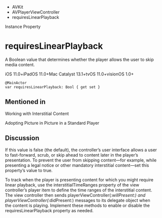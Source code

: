

- AVKit
- AVPlayerViewController
-  requiresLinearPlayback 

Instance Property

# requiresLinearPlayback

A Boolean value that determines whether the player allows the user to skip media content.

iOS 11.0+iPadOS 11.0+Mac Catalyst 13.1+tvOS 11.0+visionOS 1.0+

``` source
@MainActor
var requiresLinearPlayback: Bool { get set }
```

## Mentioned in 

Working with Interstitial Content

Adopting Picture in Picture in a Standard Player

## Discussion

If this value is false (the default), the controller’s user interface allows a user to fast-forward, scrub, or skip ahead to content later in the player’s presentation. To prevent the user from skipping content—for example, while presenting a legal notice or other mandatory interstitial content—set this property’s value to true.

To track when the player is presenting content for which you might require linear playback, use the interstitialTimeRanges property of the view controller’s player item to define the time ranges of the interstitial content. The view controller then sends playerViewController(_:willPresent:) and playerViewController(_:didPresent:) messages to its delegate object when the content is playing. Implement these methods to enable or disable the requiresLinearPlayback property as needed.

